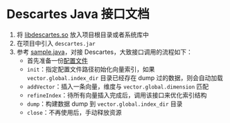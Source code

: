 # Descartes Java 接口文档

1. 将 [libdescartes.so](/lib/libdescartes.so) 放入项目根目录或者系统库中
2. 在项目中引入 `descartes.jar`
3. 参考 [sample.java](/java/src/com/lingyiwanwu/descartes/example/Sample.java)，对接 Descartes，大致接口调用的流程如下：
    * 首先准备一份[配置文件](/java/src/com/lingyiwanwu/descartes/example/Sample.config)
    * `init`：指定配置文件路径初始化向量索引，如果 `vector.global.index_dir` 目录已经存在 dump 过的数据，则会自动加载
    * `addVector`：插入一条向量，维度与 `vector.global.dimension` 匹配
    * `refineIndex`：待所有向量插入完成后，调用该接口来优化索引结构
    * `dump`：构建数据 dump 到 `vector.global.index_dir` 目录
    * `close`：不再使用后，手动释放资源